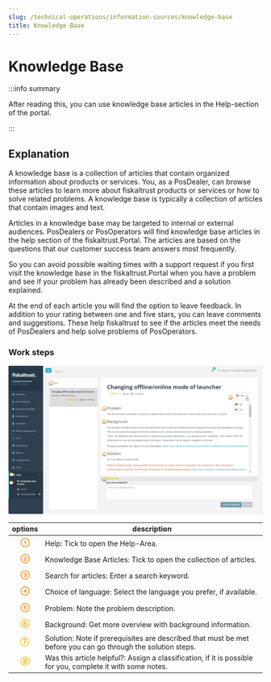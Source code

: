 ```yaml
---
slug: /technical-operations/information-sources/knowledge-base
title: Knowledge Base
---
```

# Knowledge Base

:::info summary

After reading this, you can use knowledge base articles in the Help-section of the portal.

:::


## Explanation

A knowledge base is a collection of articles that contain organized information about products or services. You, as a PosDealer, can browse these articles to learn more about fiskaltrust products or services or how to solve related problems. A knowledge base is typically a collection of articles that contain images and text. 

Articles in a knowledge base may be targeted to internal or external audiences. PosDealers or PosOperators will find knowledge base articles in the help section of the fiskaltrust.Portal. The articles are based on the questions that our customer success team answers most frequently.

So you can avoid possible waiting times with a support request if you first visit the knowledge base in the fiskaltrust.Portal when you have a problem and see if your problem has already been described and a solution explained.

At the end of each article you will find the option to leave feedback. In addition to your rating between one and five stars, you can leave comments and suggestions. These help fiskaltrust to see if the articles meet the needs of PosDealers and help solve problems of PosOperators.

### Work steps

![knowledge base](images/1-knowledge-base.png "knowledge base")

| options | description                                                                                                                |
|:----------------------:|-------------------------------------------------------------------------------------------------------------------------------------|
|![Number 1](../images/Numbers/circle-1o.png)| Help: Tick to open the Help-Area.  |
|![Number 2](../images/Numbers/circle-2o.png)| Knowledge Base Articles: Tick to open the collection of articles.  |
|![Number 3](../images/Numbers/circle-3o.png)| Search for articles: Enter a search keyword.  |
|![Number 4](../images/Numbers/circle-4o.png)| Choice of language: Select the language you prefer, if available.  |
|![Number 5](../images/Numbers/circle-5o.png)| Problem: Note the problem description.  |
|![Number 6](../images/Numbers/circle-6o.png)| Background: Get more overview with background information.  |
|![Number 7](../images/Numbers/circle-7o.png)| Solution: Note if prerequisites are described that must be met before you can go through the solution steps.  |
|![Number 8](../images/Numbers/circle-8o.png)| Was this article helpful?: Assign a classification, if it is possible for you, complete it with some notes.  |
